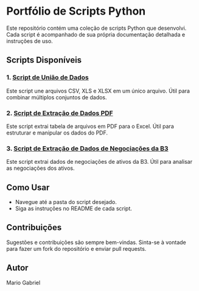 # Portfólio de Scripts Python

Este repositório contém uma coleção de scripts Python que desenvolvi. Cada script é acompanhado de sua própria documentação detalhada e instruções de uso.

## Scripts Disponíveis

### 1. [Script de União de Dados](./union-files/README.md)
Este script une arquivos CSV, XLS e XLSX em um único arquivo. Útil para combinar múltiplos conjuntos de dados.

### 2. [Script de Extração de Dados PDF](./extract-files)
Este script extrai tabela de arquivos em PDF para o Excel. Útil para estruturar e manipular os dados do PDF.

### 3. [Script de Extração de Dados de Negociações da B3](./b3-market)
Este script extrai dados de negociações de ativos da B3. Útil para analisar as negociações dos ativos.

## Como Usar
- Navegue até a pasta do script desejado.
- Siga as instruções no README de cada script.

## Contribuições
Sugestões e contribuições são sempre bem-vindas. Sinta-se à vontade para fazer um fork do repositório e enviar pull requests.

## Autor
Mario Gabriel

